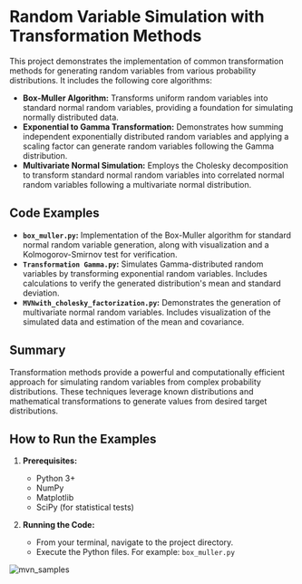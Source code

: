 # Random Variable Simulation with Transformation Methods

This project demonstrates the implementation of common transformation methods for generating random variables from various probability distributions.  It includes the following core algorithms:

* **Box-Muller Algorithm:** Transforms uniform random variables into standard normal random variables, providing a foundation for simulating normally distributed data.
* **Exponential to Gamma Transformation:**  Demonstrates how summing independent exponentially distributed random variables and applying a scaling factor can generate random variables following the Gamma distribution.
* **Multivariate Normal Simulation:**  Employs the Cholesky decomposition to transform standard normal random variables into correlated normal random variables following a multivariate normal distribution. 

## Code Examples

* **`box_muller.py`:**  Implementation of the Box-Muller algorithm for standard normal random variable generation, along with visualization and a Kolmogorov-Smirnov test for verification.
* **`Transformation Gamma.py`:** Simulates Gamma-distributed random variables by transforming exponential random variables. Includes calculations to verify the generated distribution's mean and standard deviation.
* **`MVNwith_cholesky_factorization.py`:** Demonstrates the generation of multivariate normal random variables.  Includes visualization of the simulated data and estimation of the mean and covariance.

## Summary

Transformation methods provide a powerful and computationally efficient approach for simulating random variables from complex probability distributions. These techniques leverage known distributions and mathematical transformations to generate values from desired target distributions.  

## How to Run the Examples

1. **Prerequisites:** 
   * Python 3+
   * NumPy
   * Matplotlib
   * SciPy (for statistical tests)

2. **Running the Code:**
   * From your terminal, navigate to the project directory. 
   * Execute the Python files. For example: `box_muller.py`

![mvn_samples](https://github.com/andrewrobson3000/Transformation-Methods-for-Statistical-Modeling-and-Simulation/assets/87878168/c9725d05-d926-4cf1-bcfa-fddd25424fdb)

